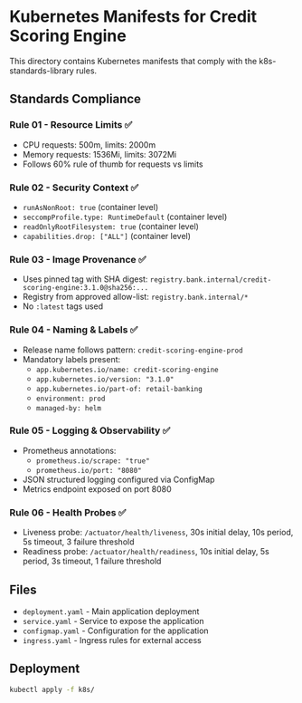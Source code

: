 # Kubernetes Manifests for Credit Scoring Engine

This directory contains Kubernetes manifests that comply with the k8s-standards-library rules.

## Standards Compliance

### Rule 01 - Resource Limits ✅
- CPU requests: 500m, limits: 2000m
- Memory requests: 1536Mi, limits: 3072Mi
- Follows 60% rule of thumb for requests vs limits

### Rule 02 - Security Context ✅
- `runAsNonRoot: true` (container level)
- `seccompProfile.type: RuntimeDefault` (container level)
- `readOnlyRootFilesystem: true` (container level)
- `capabilities.drop: ["ALL"]` (container level)

### Rule 03 - Image Provenance ✅
- Uses pinned tag with SHA digest: `registry.bank.internal/credit-scoring-engine:3.1.0@sha256:...`
- Registry from approved allow-list: `registry.bank.internal/*`
- No `:latest` tags used

### Rule 04 - Naming & Labels ✅
- Release name follows pattern: `credit-scoring-engine-prod`
- Mandatory labels present:
  - `app.kubernetes.io/name: credit-scoring-engine`
  - `app.kubernetes.io/version: "3.1.0"`
  - `app.kubernetes.io/part-of: retail-banking`
  - `environment: prod`
  - `managed-by: helm`

### Rule 05 - Logging & Observability ✅
- Prometheus annotations:
  - `prometheus.io/scrape: "true"`
  - `prometheus.io/port: "8080"`
- JSON structured logging configured via ConfigMap
- Metrics endpoint exposed on port 8080

### Rule 06 - Health Probes ✅
- Liveness probe: `/actuator/health/liveness`, 30s initial delay, 10s period, 5s timeout, 3 failure threshold
- Readiness probe: `/actuator/health/readiness`, 10s initial delay, 5s period, 3s timeout, 1 failure threshold

## Files

- `deployment.yaml` - Main application deployment
- `service.yaml` - Service to expose the application
- `configmap.yaml` - Configuration for the application
- `ingress.yaml` - Ingress rules for external access

## Deployment

```bash
kubectl apply -f k8s/
```
